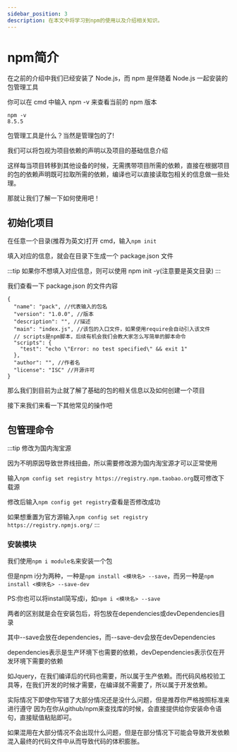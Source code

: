 ```yaml
---
sidebar_position: 3
description: 在本文中将学习到npm的使用以及介绍相关知识。
---
```


# npm简介

在之前的介绍中我们已经安装了 Node.js，而 npm 是伴随着 Node.js 一起安装的包管理工具

你可以在 cmd 中输入 npm -v 来查看当前的 npm 版本

```
npm -v
8.5.5
```

包管理工具是什么？当然是管理包的了!

我们可以将包视为项目依赖的声明以及项目的基础信息介绍

这样每当项目转移到其他设备的时候，无需携带项目所需的依赖，直接在根据项目的包的依赖声明既可拉取所需的依赖，编译也可以直接读取包相关的信息做一些处理。

那就让我们了解一下如何使用吧！

## 初始化项目

在任意一个目录(推荐为英文)打开 cmd，输入`npm init`

填入对应的信息，就会在目录下生成一个 package.json 文件

:::tip
如果你不想填入对应信息，则可以使用 npm init -y(注意要是英文目录)
:::

我们查看一下 package.json 的文件内容

```
{
  "name": "pack", //代表输入的包名
  "version": "1.0.0", //版本
  "description": "", //描述
  "main": "index.js", //该包的入口文件，如果使用require会自动引入该文件
  // scripts是npm脚本，后续有机会我们会教大家怎么写简单的脚本命令
  "scripts": {
    "test": "echo \"Error: no test specified\" && exit 1"
  },
  "author": "", //作者名
  "license": "ISC" //开源许可
}
```

那么我们到目前为止就了解了基础的包的相关信息以及如何创建一个项目

接下来我们来看一下其他常见的操作吧

## 包管理命令

:::tip 修改为国内淘宝源

因为不明原因导致世界线扭曲，所以需要修改源为国内淘宝源才可以正常使用

输入`npm config set registry https://registry.npm.taobao.org`既可修改下载源

修改后输入`npm config get registry`查看是否修改成功

如果想重置为官方源输入`npm config set registry https://registry.npmjs.org/`
:::

### 安装模块

我们使用`npm i module名`来安装一个包

但是npm i分为两种，一种是`npm install <模块名> --save`，而另一种是`npm install <模块名> --save-dev`

PS:你也可以将install简写成i，如`npm i <模块名> --save`

两者的区别就是会在安装包后，将包放在dependencies或devDependencies目录

其中--save会放在dependencies，而--save-dev会放在devDependencies

dependencies表示是生产环境下也需要的依赖，devDependencies表示仅在开发环境下需要的依赖

如Jquery，在我们编译后的代码也需要，所以属于生产依赖。而代码风格校验工具等，在我们开发的时候才需要，在编译就不需要了，所以属于开发依赖。

实际情况下即使你写错了大部分情况还是没什么问题，但是推荐你严格按照标准来进行遵守
因为在你从github/npm来查找库的时候，会直接提供给你安装命令语句，直接赋值粘贴即可。

如果混用在大部分情况不会出现什么问题，但是在部分情况下可能会导致开发依赖混入最终的代码文件中从而导致代码的体积膨胀。
